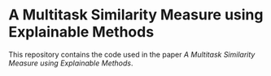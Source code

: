 A Multitask Similarity Measure using Explainable Methods
================

This repository contains the code used in the paper *A Multitask
Similarity Measure using Explainable Methods*.
